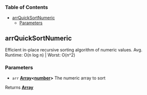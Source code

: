 <!-- Generated by documentation.js. Update this documentation by updating the source code. -->

### Table of Contents

-   [arrQuickSortNumeric][1]
    -   [Parameters][2]

## arrQuickSortNumeric

Efficient in-place recursive sorting algorithm of numeric values. Avg. Runtime: O(n log n) | Worst: O(n^2)

### Parameters

-   `arr` **[Array][3]&lt;[number][4]>** The numeric array to sort

Returns **[Array][3]** 

[1]: #arrquicksortnumeric

[2]: #parameters

[3]: https://developer.mozilla.org/docs/Web/JavaScript/Reference/Global_Objects/Array

[4]: https://developer.mozilla.org/docs/Web/JavaScript/Reference/Global_Objects/Number
